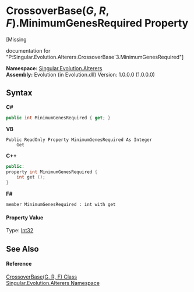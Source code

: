 # CrossoverBase(*G*, *R*, *F*).MinimumGenesRequired Property 
 

\[Missing <summary> documentation for "P:Singular.Evolution.Alterers.CrossoverBase`3.MinimumGenesRequired"\]

**Namespace:**&nbsp;<a href="d83a42df-2b66-dfad-1be9-58a7420b0c0f">Singular.Evolution.Alterers</a><br />**Assembly:**&nbsp;Evolution (in Evolution.dll) Version: 1.0.0.0 (1.0.0.0)

## Syntax

**C#**<br />
``` C#
public int MinimumGenesRequired { get; }
```

**VB**<br />
``` VB
Public ReadOnly Property MinimumGenesRequired As Integer
	Get
```

**C++**<br />
``` C++
public:
property int MinimumGenesRequired {
	int get ();
}
```

**F#**<br />
``` F#
member MinimumGenesRequired : int with get

```


#### Property Value
Type: <a href="http://msdn2.microsoft.com/en-us/library/td2s409d" target="_blank">Int32</a>

## See Also


#### Reference
<a href="4631d0db-76c4-44f3-f8c5-488af00fd0e4">CrossoverBase(G, R, F) Class</a><br /><a href="d83a42df-2b66-dfad-1be9-58a7420b0c0f">Singular.Evolution.Alterers Namespace</a><br />